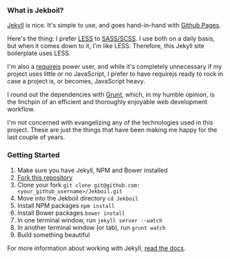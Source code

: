 ### What is Jekboil?

[Jekyll](http://jekyllrb.com/) is nice. It's simple to use, and goes hand-in-hand with [Github Pages](http://pages.github.com/).

Here's the thing: I prefer [LESS](http://lesscss.org/) to [SASS/SCSS](http://sass-lang.com/). I use both on a daily basis, but when it comes down to it, I'm like LESS. Therefore, this Jekyll site boilerplate uses LESS.

I'm also a [requirejs](http://requirejs.org/) power user, and while it's completely unnecessary if my project uses little or no JavaScript, I prefer to have requirejs ready to rock in case a project is, or becomes, JavaScript heavy.

I round out the dependencies with [Grunt](http://gruntjs.com/), which, in my humble opinion, is the linchpin of an efficient and thoroughly enjoyable web development workflow.

I'm not concerned with evangelizing any of the technologies used in this project. These are just the things that have been making me happy for the last couple of years.

### Getting Started

1. Make sure you have Jekyll, NPM and Bower installed
2. [Fork this repository](https://github.com/justinsisley/Jekboil/fork)
3. Clone your fork `git clone git@github.com:<your_github_username>/Jekboil.git`
4. Move into the Jekboil directory `cd Jekboil`
5. Install NPM packages `npm install`
6. Install Bower packages `bower install`
7. In one terminal window, run `jekyll server --watch`
8. In another terminal window (or tab), run `grunt watch`
9. Build something beautiful

For more information about working with Jekyll, [read the docs](http://jekyllrb.com/docs/home/).